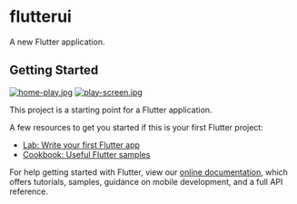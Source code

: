 # flutterui

A new Flutter application.

## Getting Started
[![home-play.jpg](https://i.postimg.cc/zBXzkcKF/home-play.jpg)](https://postimg.cc/TyFvdQkK)
[![play-screen.jpg](https://i.postimg.cc/YSx2YHGS/play-screen.jpg)](https://postimg.cc/Ff7QXwxt)

This project is a starting point for a Flutter application.

A few resources to get you started if this is your first Flutter project:

- [Lab: Write your first Flutter app](https://flutter.dev/docs/get-started/codelab)
- [Cookbook: Useful Flutter samples](https://flutter.dev/docs/cookbook)

For help getting started with Flutter, view our
[online documentation](https://flutter.dev/docs), which offers tutorials,
samples, guidance on mobile development, and a full API reference.

